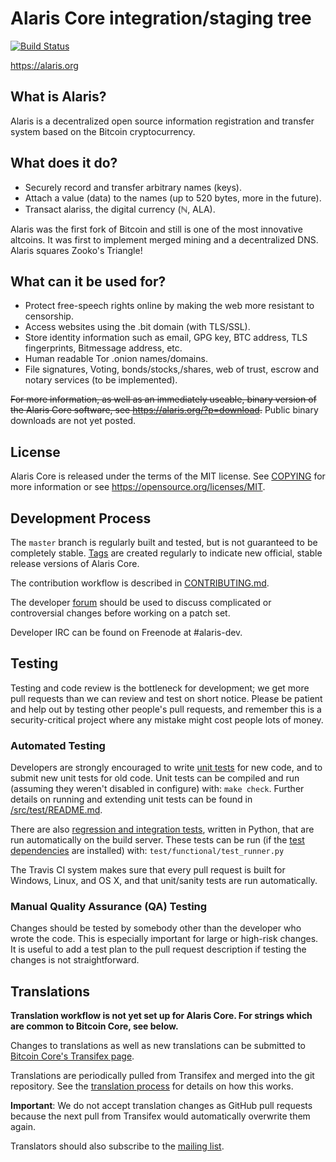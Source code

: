 Alaris Core integration/staging tree
=====================================

[![Build Status](https://travis-ci.org/alaris/alaris-core.svg?branch=master)](https://travis-ci.org/alaris/alaris-core)

https://alaris.org

What is Alaris? 
----------------

Alaris is a decentralized open source information registration and transfer system based on the Bitcoin cryptocurrency.

What does it do?
----------------

* Securely record and transfer arbitrary names (keys).
* Attach a value (data) to the names (up to 520 bytes, more in the future).
* Transact alariss, the digital currency (ℕ, ALA).

Alaris was the first fork of Bitcoin and still is one of the most innovative altcoins. It was first to implement merged mining and a decentralized DNS. Alaris squares Zooko's Triangle!

What can it be used for?
----------------

* Protect free-speech rights online by making the web more resistant to censorship.
* Access websites using the .bit domain (with TLS/SSL).
* Store identity information such as email, GPG key, BTC address, TLS fingerprints, Bitmessage address, etc.
* Human readable Tor .onion names/domains.
* File signatures, Voting, bonds/stocks,/shares, web of trust, escrow and notary services (to be implemented).

~~For more information, as well as an immediately useable, binary version of~~
~~the Alaris Core software, see https://alaris.org/?p=download.~~
Public binary downloads are not yet posted.

License
-------

Alaris Core is released under the terms of the MIT license. See [COPYING](COPYING) for more
information or see https://opensource.org/licenses/MIT.

Development Process
-------------------

The `master` branch is regularly built and tested, but is not guaranteed to be
completely stable. [Tags](https://github.com/alaris/alaris-core/tags) are created
regularly to indicate new official, stable release versions of Alaris Core.

The contribution workflow is described in [CONTRIBUTING.md](CONTRIBUTING.md).

The developer [forum](https://forum.alaris.info/viewforum.php?f=4)
should be used to discuss complicated or controversial changes before working
on a patch set.

Developer IRC can be found on Freenode at #alaris-dev.

Testing
-------

Testing and code review is the bottleneck for development; we get more pull
requests than we can review and test on short notice. Please be patient and help out by testing
other people's pull requests, and remember this is a security-critical project where any mistake might cost people
lots of money.

### Automated Testing

Developers are strongly encouraged to write [unit tests](src/test/README.md) for new code, and to
submit new unit tests for old code. Unit tests can be compiled and run
(assuming they weren't disabled in configure) with: `make check`. Further details on running
and extending unit tests can be found in [/src/test/README.md](/src/test/README.md).

There are also [regression and integration tests](/test), written
in Python, that are run automatically on the build server.
These tests can be run (if the [test dependencies](/test) are installed) with: `test/functional/test_runner.py`

The Travis CI system makes sure that every pull request is built for Windows, Linux, and OS X, and that unit/sanity tests are run automatically.

### Manual Quality Assurance (QA) Testing

Changes should be tested by somebody other than the developer who wrote the
code. This is especially important for large or high-risk changes. It is useful
to add a test plan to the pull request description if testing the changes is
not straightforward.

Translations
------------

**Translation workflow is not yet set up for Alaris Core.  For strings which are common to Bitcoin Core, see below.**

Changes to translations as well as new translations can be submitted to
[Bitcoin Core's Transifex page](https://www.transifex.com/projects/p/bitcoin/).

Translations are periodically pulled from Transifex and merged into the git repository. See the
[translation process](doc/translation_process.md) for details on how this works.

**Important**: We do not accept translation changes as GitHub pull requests because the next
pull from Transifex would automatically overwrite them again.

Translators should also subscribe to the [mailing list](https://groups.google.com/forum/#!forum/bitcoin-translators).
